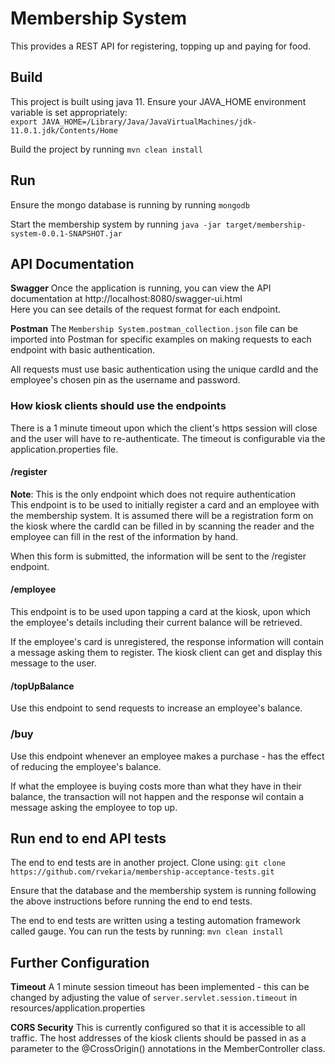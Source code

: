 # Membership System
This provides a REST API for registering, topping up and paying for food.

## Build
This project is built using java 11. Ensure your JAVA_HOME environment variable is set appropriately:  
`export JAVA_HOME=/Library/Java/JavaVirtualMachines/jdk-11.0.1.jdk/Contents/Home`

Build the project by running `mvn clean install`

## Run
Ensure the mongo database is running by running `mongodb`

Start the membership system by running `java -jar target/membership-system-0.0.1-SNAPSHOT.jar`

## API Documentation
**Swagger**
Once the application is running, you can view the API documentation at http://localhost:8080/swagger-ui.html  
Here you can see details of the request format for each endpoint.

**Postman**
The `Membership System.postman_collection.json` file can be imported into Postman for specific examples on making 
requests to each endpoint with basic authentication.
  
All requests must use basic authentication using the unique cardId and the employee's chosen pin as the username and password.

### How kiosk clients should use the endpoints
There is a 1 minute timeout upon which the client's https session will close and the user will have to re-authenticate.
The timeout is configurable via the application.properties file.

#### /register
**Note**: This is the only endpoint which does not require authentication  
This endpoint is to be used to initially register a card and an employee with the membership system. It is assumed 
there will be a registration form on the kiosk where the cardId can be filled in by scanning the reader and the employee 
can fill in the rest of the information by hand.

When this form is submitted, the information will be sent to the /register endpoint.

#### /employee
This endpoint is to be used upon tapping a card at the kiosk, upon which the employee's details including their current 
balance will be retrieved.

If the employee's card is unregistered, the response information will contain a message asking them to register. The 
kiosk client can get and display this message to the user.

#### /topUpBalance
Use this endpoint to send requests to increase an employee's balance.

### /buy
Use this endpoint whenever an employee makes a purchase - has the effect of reducing the employee's balance.

If what the employee is buying costs more than what they have in their balance, the transaction will not happen and 
the response wil contain a message asking the employee to top up.

## Run end to end API tests
The end to end tests are in another project. Clone using:
`git clone https://github.com/rvekaria/membership-acceptance-tests.git`

Ensure that the database and the membership system is running following the above instructions before running the 
end to end tests.

The end to end tests are written using a testing automation framework called gauge. You can run the tests by running:
`mvn clean install`

## Further Configuration
**Timeout**
A 1 minute session timeout has been implemented - this can be changed by adjusting the value of `server.servlet.session.timeout` in 
resources/application.properties

**CORS Security**
This is currently configured so that it is accessible to all traffic. The host addresses of the kiosk clients should 
be passed in as a parameter to the @CrossOrigin() annotations in the MemberController class.
